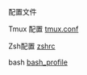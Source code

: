 配置文件

Tmux 配置  [tmux.conf](tmux.conf) 

Zsh配置 [zshrc](zshrc) 

bash  [bash_profile](bash_profile) 

